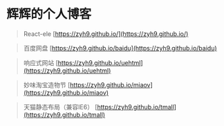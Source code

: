 ﻿# 辉辉的个人博客

> React-ele [https://zyh9.github.io/](https://zyh9.github.io/)

> 百度网盘  [https://zyh9.github.io/baidu](https://zyh9.github.io/baidu)

> 响应式网站  [https://zyh9.github.io/uehtml](https://zyh9.github.io/uehtml)

> 妙味淘宝造物节  [https://zyh9.github.io/miaov](https://zyh9.github.io/miaov)

> 天猫静态布局（兼容IE6）  [https://zyh9.github.io/tmall](https://zyh9.github.io/tmall)
